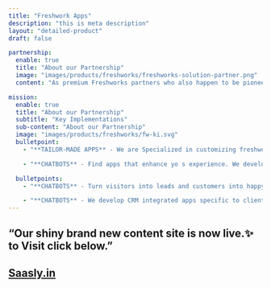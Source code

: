 ```yaml
---
title: "Freshwork Apps"
description: "this is meta description"
layout: "detailed-product"
draft: false

partnership:
  enable: true
  title: "About our Partnership"
  image: "images/products/freshworks/freshworks-solution-partner.png"
  content: "As premium Freshworks partners who also happen to be pioneers in their partners program.<br> We enjoy the challenge of delivering solutions to an assortment of requirement domains. We are now beaming to be your best choice for Freshworks based custom development or marketplace plug-ins. Catch a glimpse of our portfolio."

mission:
  enable: true
  title: "About our Partnership"
  subtitle: "Key Implementations"
  sub-content: "About our Partnership"
  image: "images/products/freshworks/fw-ki.svg"
  bulletpoint:
    - "**TAILOR-MADE APPS** - We are Specialized in customizing freshworks product THE WAY YOU SEE FIT. We deliver tailored features to your specific business needs."

    - "**CHATBOTS** - Find apps that enhance yo s experience. We develop and publish apps on the Freshworks marketplace that collaborates between multiple systems."

  bulletpoints:
    - "**CHATBOTS** - Turn visitors into leads and customers into happy, engaged users. We develop both decision tree and AI-driven chatbots.  "

    - "**CHATBOTS** - We develop CRM integrated apps specific to client needs.All our apps developed through this partnership communicate through Zoho API and data."
---
```


## “Our shiny brand new content site is now live.✨ to Visit click below.”

## <a href="https://saasly.in/">**Saasly.in**</a>
